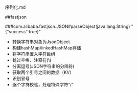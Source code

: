 序列化.md

##fastjson

###com.alibaba.fastjson.JSON#parseObject(java.lang.String) "{\"success\":true}"
* 转换字符串对象为JsonObject
* 构建hashMap/linkedHashMap存储
* 将字符串置入字符数组
* 跳过空格、注释符(\\)
* 分离逗号(JSON字符串的分隔符)
* 获取两个引号之间的数据（KV）
* 识别冒号
* 逐个字符校验，处理特殊字符"/"